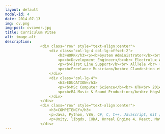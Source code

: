 ```yaml
---
layout: default
modal-id: 4
date: 2014-07-13
img: cv.png
img-post: cvcover.jpg
title: Curriculum Vitae
alt: image-alt
description: 
                <div class="row" style="text-align:center">
                    <div class="col-lg-4 col-lg-offset-2">
                        <h3>WORK</h3><p><b>System Administrator</b><br> MTM<br> (Xpeedio)<br> 2018</p><br>
                        <p><b>Development Engineer</b><br> Electrolux Adv. R&D<br> (Framtiden AB)<br>2017 - 2018</p><br>
                        <p><b>First Line Support</b><br> AllTele <br> (Xpeedio) <br> 2016</p><br>
                        <p><b>Freelance Musician</b><br> Clandestino et al<br> 2014 - 2018</p><br>
                    </div>
                    <div class="col-lg-4">
                        <h3>EDUCATION</h3>
                        <p><b>MSc Computer Science</b><br> KTH<br> 2014 - 2019</p><br>
                        <p><b>BA Music & Sound Production</b><br> Högskolan Dalarna<br> 2007 - 2010</p><br>
                    </div>
                </div>
                <div class="row" style="text-align:center">
                    <h3>COMPETENCY</h3>
                    <p>Java, Python, VBA, C#, C, C++, Javascript, Git / SVN, SQL</p><br>
                    <p>Unity, libgdx, CUDA, Unreal Engine 4, React, Matlab, Active Directory</p><br>
                </div>
---             
```

